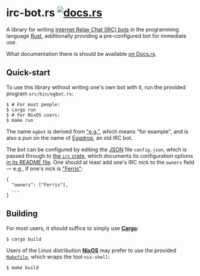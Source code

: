 irc-bot.rs [![docs.rs][b-docs]][docs]
===

A library for writing [Internet Relay Chat (IRC) bots] in the programming
language [Rust], additionally providing a pre-configured bot for immediate
use.

[Internet Relay Chat (IRC) bots]: <https://en.wikipedia.org/wiki/IRC_bot>
[Rust]: <https://www.rust-lang.org>

What documentation there is should be available [on Docs.rs][docs].

[docs]: <https://docs.rs/irc-bot>
[b-docs]: <https://docs.rs/irc-bot/badge.svg>


Quick-start
---

To use this library without writing one's own bot with it, run the provided
program `src/bin/egbot.rs`:

    $ # For most people:
    $ cargo run
    $ # For NixOS users:
    $ make run

The name `egbot` is derived from ["e.g."], which means "for example", and is
also a pun on the name of [Eggdrop], an old IRC bot.

["e.g."]: <https://en.wiktionary.org/wiki/e.g.>
[Eggdrop]: <https://en.wikipedia.org/wiki/Eggdrop>

The bot can be configured by editing the [JSON] file `config.json`, which is
passed through to [the `irc` crate], which documents its configuration options
[in its README file][`irc` config]. One should at least add one's IRC nick to
the `owners` field — e.g., if one's nick is ["Ferris"]:

    {
      "owners": ["Ferris"],
      ...
    }

[JSON]: <https://en.wikipedia.org/wiki/JSON>
[the `irc` crate]: <https://crates.io/crates/irc>
[`irc` config]: <https://github.com/aatxe/irc#configuration>
["Ferris"]: <http://www.rustacean.net>


Building
---

For most users, it should suffice to simply use **[Cargo]**:

    $ cargo build

[Cargo]: <http://doc.crates.io>

Users of the Linux distribution **[NixOS]** may prefer to use the provided
[`Makefile`], which wraps the tool `nix-shell`:

    $ make build

[NixOS]: <https://nixos.org>
[`Makefile`]: <https://github.com/8573/irc-bot.rs/blob/master/Makefile>
